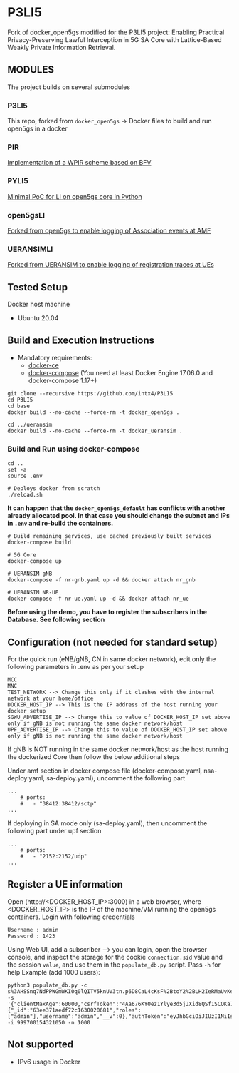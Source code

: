 # P3LI5
Fork of docker_open5gs modified for the P3LI5 project: Enabling Practical Privacy-Preserving Lawful Interception in 5G SA Core with Lattice-Based Weakly Private Information Retrieval.

## MODULES
The project builds on several submodules

### P3LI5
This repo, forked from ```docker_open5gs``` -> Docker files to build and run open5gs in a docker

### PIR
[Implementation of a WPIR scheme based on BFV](https://github.com/intx4/pir)

### PYLI5
[Minimal PoC for LI on open5gs core in Python](https://github.com/intx4/pyli5)

### open5gsLI
[Forked from open5gs to enable logging of Association events at AMF](https://github.com/intx4/open5gsLI)

### UERANSIMLI
[Forked from UERANSIM to enable logging of registration traces at UEs](https://github.com/intx4/UERANSIMLI)

## Tested Setup

Docker host machine

- Ubuntu 20.04

## Build and Execution Instructions

* Mandatory requirements:
	* [docker-ce](https://docs.docker.com/install/linux/docker-ce/ubuntu)
	* [docker-compose](https://docs.docker.com/compose) (You need at least Docker Engine 17.06.0 and docker-compose 1.17+)


```
git clone --recursive https://github.com/intx4/P3LI5
cd P3LI5
cd base
docker build --no-cache --force-rm -t docker_open5gs .

cd ../ueransim
docker build --no-cache --force-rm -t docker_ueransim .
```

### Build and Run using docker-compose

```
cd ..
set -a
source .env

# Deploys docker from scratch
./reload.sh
```
**It can happen that the ```docker_open5gs_default``` has conflicts with another already allocated pool. In that case you should change the subnet and IPs in ```.env``` and re-build the containers.**

```
# Build remaining services, use cached previously built services
docker-compose build

# 5G Core
docker-compose up

# UERANSIM gNB
docker-compose -f nr-gnb.yaml up -d && docker attach nr_gnb

# UERANSIM NR-UE
docker-compose -f nr-ue.yaml up -d && docker attach nr_ue
```
**Before using the demo, you have to register the subscribers in the Database. See following section**

## Configuration (not needed for standard setup)

For the quick run (eNB/gNB, CN in same docker network), edit only the following parameters in .env as per your setup

```
MCC
MNC
TEST_NETWORK --> Change this only if it clashes with the internal network at your home/office
DOCKER_HOST_IP --> This is the IP address of the host running your docker setup
SGWU_ADVERTISE_IP --> Change this to value of DOCKER_HOST_IP set above only if gNB is not running the same docker network/host
UPF_ADVERTISE_IP --> Change this to value of DOCKER_HOST_IP set above only if gNB is not running the same docker network/host
```

If gNB is NOT running in the same docker network/host as the host running the dockerized Core then follow the below additional steps

Under amf section in docker compose file (docker-compose.yaml, nsa-deploy.yaml, sa-deploy.yaml), uncomment the following part
```
...
    # ports:
    #   - "38412:38412/sctp"
...
```

If deploying in SA mode only (sa-deploy.yaml), then uncomment the following part under upf section
```
...
    # ports:
    #   - "2152:2152/udp"
...
```

## Register a UE information

Open (http://<DOCKER_HOST_IP>:3000) in a web browser, where <DOCKER_HOST_IP> is the IP of the machine/VM running the open5gs containers. Login with following credentials
```
Username : admin
Password : 1423
```

Using Web UI, add a subscriber --> you can login, open the browser console, and inspect the storage for the cookie ```connection.sid``` value and the session ```value```, and use them in the ```populate_db.py``` script. Pass ```-h``` for help
Example (add 1000 users):
```
python3 populate_db.py -c s%3AHSSnq7NdPPWGmWKI0q0lQITV5knUV3tn.p6D8CaL4cKsF%2BtoY2%2BLH2IeRMaUvKeX01BR1kb6P8mU -s '{"clientMaxAge":60000,"csrfToken":"4Aa676KYOez1Ylye3d5jJXid8QSf1SCOKa7RQ=","user":{"_id":"63ee371aedf72c1630020681","roles":["admin"],"username":"admin","__v":0},"authToken":"eyJhbGciOiJIUzI1NiIsInR5cCI6IkpXVCJ9.eyJ1c2VyIjp7Il9pZCI6IjYzZWUzNzFhZWRmNzJjMTYzMDAyMDY4MSIsInVzZXJuYW1lIjoiYWRtaW4iLCJyb2xlcyI6WyJhZG1pbiJdfSwiaWF0IjoxNjc2NTY2OTY4fQ.mGR4DgDrtrfzZGcLarOK7ubEbI58JwJvJz7RYhd4dbA","expires":1676567028601}' -i 999700154321050 -n 1000

```

## Not supported
- IPv6 usage in Docker


